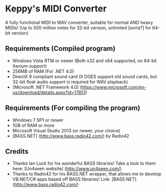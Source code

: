 # Keppy's MIDI Converter
A fully functional MIDI to WAV converter, suitable for normal AND heavy MIDIs! (Up to 500 million notes for 32-bit version, unlimited [sorta?] for 64-bit version)

## Requirements (Compiled program)
- Windows Vista RTM or newer (Both x32 and x64 supported, no 64-bit Itanium support)
- 256MB of RAM (For .NET 4.0)
- DirectX 9 compliant sound card (It DOES support old sound cards, but 32-bit float audio support is required for WAV playback)
- [Microsoft .NET Framework 4.0] (https://www.microsoft.com/en-us/download/details.aspx?id=17851)

## Requirements (For compiling the program)
- Windows 7 SP1 or newer
- 1GB of RAM or more
- Microsoft Visual Studio 2013 (or newer, your choice)
- [BASS.NET] (http://www.bass.radio42.com/) by Radio42

## Credits
- Thanks Ian Luck for his wonderful BASS libraries! Take a look to them here: [Un4seen website] (http://www.un4seen.com/)
- Thanks to Radio42 for his BASS.NET wrapper, that allows me to develop VB.NET/C# apps based off BASS libraries! Link: [BASS.NET] (http://www.bass.radio42.com/)
